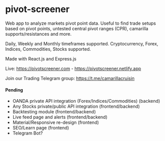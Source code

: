 # pivot-screener
Web app to analyze markets pivot point data. Useful to find trade setups based on pivot points, untested central pivot ranges (CPR), camarilla supports/resistances and more. 

Daily, Weekly and Monthly timeframes supported.
Cryptocurrency, Forex, Indices, Commodities, Stocks supported.

Made with React.js and Express.js

Live: https://pivotscreener.com - https://pivotscreener.netlify.app

Join our Trading Telegram group: https://t.me/camarillacruisin

#### Pending
- OANDA private API integration (Forex/Indices/Commodities) (backend)
- Any Stocks private/public API integration (frontend/backend)
- Backtesting module (frontend/backend)
- Live feed page and alerts (frontend/backend)
- Material/Responsive re-design (frontend)
- SEO/Learn page (frontend)
- Telegram Bot?

